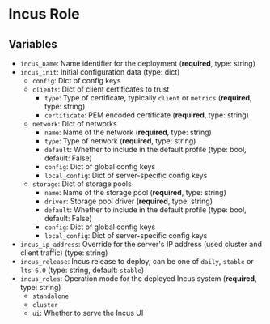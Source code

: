 # Incus Role
## Variables
 - `incus_name`: Name identifier for the deployment (**required**, type: string)
 - `incus_init`: Initial configuration data (type: dict)
   - `config`: Dict of config keys
   - `clients`: Dict of client certificates to trust
     - `type`: Type of certificate, typically `client` or `metrics` (**required**, type: string)
     - `certificate`: PEM encoded certificate (**required**, type: string)
   - `network`: Dict of networks
     - `name`: Name of the network (**required**, type: string)
     - `type`: Type of network (**required**, type: string)
     - `default`: Whether to include in the default profile (type: bool, default: False)
     - `config`: Dict of global config keys
     - `local_config`: Dict of server-specific config keys
   - `storage`: Dict of storage pools
     - `name`: Name of the storage pool (**required**, type: string)
     - `driver`: Storage pool driver (**required**, type: string)
     - `default`: Whether to include in the default profile (type: bool, default: False)
     - `config`: Dict of global config keys
     - `local_config`: Dict of server-specific config keys
 - `incus_ip_address`: Override for the server's IP address (used cluster and client traffic) (type: string)
 - `incus_release`: Incus release to deploy, can be one of `daily`, `stable` or `lts-6.0` (type: string, default: `stable`)
 - `incus_roles`: Operation mode for the deployed Incus system (**required**, type: string)
   - `standalone`
   - `cluster`
   - `ui`: Whether to serve the Incus UI

